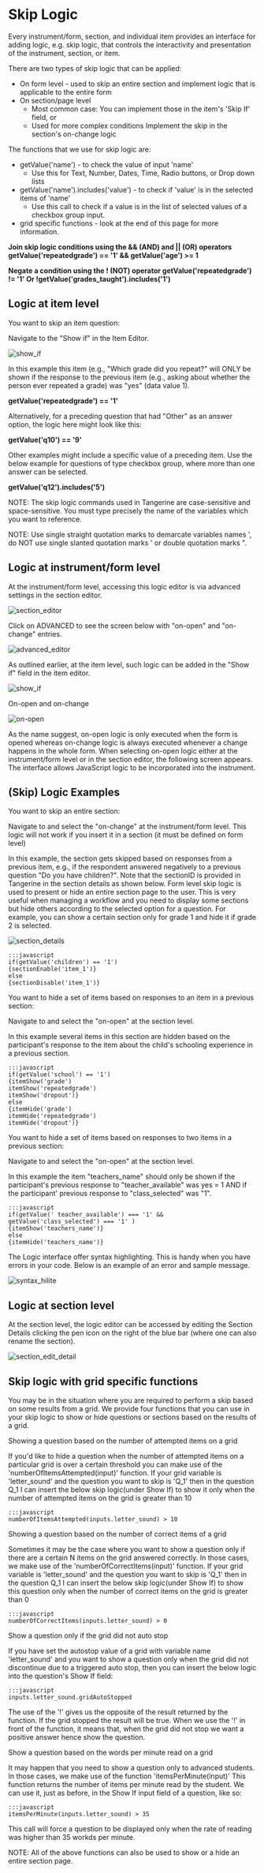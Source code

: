# Skip Logic

Every instrument/form, section, and individual item provides an interface for adding logic, e.g. skip logic, that controls the interactivity and presentation of the instrument, section, or item.

There are two types of skip logic that can be applied:

- On form level - used to skip an entire section and implement logic that is applicable to the entire form
- On section/page level
    - Most common case: You can implement those in the item's 'Skip If' field, or
    - Used for more complex conditions Implement the skip in the section's on-change logic

The functions that we use for skip logic are:

- getValue('name') - to check the value of input 'name'
    - Use this for Text, Number, Dates, Time, Radio buttons, or Drop down lists
- getValue('name').includes('value') - to check if 'value' is in the selected items of 'name'
    - Use this call to check if a value is in the list of selected values of a checkbox group input.
- grid specific functions - look at the end of this page for more information.

<b>Join skip logic conditions using the && (AND) and || (OR) operators 
getValue('repeatedgrade') == '1' && getValue('age') >= 1

Negate a condition using the ! (NOT) operator
getValue('repeatedgrade') != '1' Or !getValue('grades_taught').includes('1') </b>

## Logic at item level
You want to skip an item question:

Navigate to the "Show if" in the Item Editor.

![show_if](showif.png)

In this example this item (e.g., "Which grade did you repeat?" will ONLY be shown if the response to the previous item (e.g., asking about whether the person ever repeated a grade) was "yes" (data value 1).

<b>getValue('repeatedgrade') == '1' </b>

Alternatively, for a preceding question that had "Other" as an answer option, the logic here might look like this:

<b>getValue('q10') == '9'</b>

Other examples might include a specific value of a preceding item. Use the below example for questions of type checkbox group, where more than one answer can be selected.

<b>getValue('q12').includes('5')</b>


NOTE: The skip logic commands used in Tangerine are case-sensitive and space-sensitive. You must type precisely the name of the variables which you want to reference.

NOTE: Use single straight quotation marks to demarcate variables names ', do NOT use single slanted quotation marks ' or double quotation marks ".

## Logic at instrument/form level
At the instrument/form level, accessing this logic editor is via advanced settings in the section editor.

![section_editor](section_editor.png)

Click on ADVANCED to see the screen below with "on-open" and "on-change" entries.

![advanced_editor](advanced_editor.png)

As outlined earlier, at the item level, such logic can be added in the "Show if" field in the item editor.

![show_if](show_if.png)

On-open and on-change

![on-open](on_open.png)

As the name suggest, on-open logic is only executed when the form is opened whereas on-change logic is always executed whenever a change happens in the whole form. When selecting on-open logic either at the instrument/form level or in the section editor, the following screen appears. The interface allows JavaScript logic to be incorporated into the instrument.

## (Skip) Logic Examples
You want to skip an entire section:

Navigate to and select the "on-change" at the instrument/form level. This logic will not work if you insert it in a section (it must be defined on form level)

In this example, the section gets skipped based on responses from a previous item, e.g., if the respondent answered negatively to a previous question "Do you have children?". Note that the sectionID is provided in Tangerine in the section details as shown below. Form level skip logic is used to present or hide an entire section page to the user. This is very useful when managing a workflow and you need to display some sections but hide others according to the selected option for a question. For example, you can show a certain section only for grade 1 and hide it if grade 2 is selected.

![section_details](section_details.png)

    :::javascript
    if(getValue('children') == '1')
    {sectionEnable('item_1')}
    else
    {sectionDisable('item_1')}

You want to hide a set of items based on responses to an item in a previous section:

Navigate to and select the "on-open" at the section level.

In this example several items in this section are hidden based on the participant's response to the item about the child's schooling experience in a previous section.
    
    :::javascript
    if(getValue('school') == '1')
    {itemShow('grade')
    itemShow('repeatedgrade')
    itemShow('dropout')}
    else
    {itemHide('grade')
    itemHide('repeatedgrade')
    itemHide('dropout')}

You want to hide a set of items based on responses to two items in a previous section:

Navigate to and select the "on-open" at the section level.

In this example the item "teachers_name" should only be shown if the participant's previous response to "teacher_available" was yes = 1 AND if the participant' previous response to "class_selected" was "1".

    :::javascript
    if(getValue(' teacher_available') === '1' && getValue('class_selected') === '1' )
    {itemShow('teachers_name')}
    else
    {itemHide('teachers_name')}

The Logic interface offer syntax highlighting. This is handy when you have errors in your code. Below is an example of an error and sample message.

![syntax_hilite](syntax_hilite.png)


## Logic at section level
At the section level, the logic editor can be accessed by editing the Section Details clicking the pen icon on the right of the blue bar (where one can also rename the section).

![section_edit_detail](section_detail_editor.png)

## Skip logic with grid specific functions
You may be in the situation where you are required to perform a skip based on some results from a grid. We provide four functions that you can use in your skip logic to show or hide questions or sections based on the results of a grid.

Showing a question based on the number of attempted items on a grid

If you'd like to hide a question when the number of attempted items on a particular grid is over a certain threshold you can make use of the 'numberOfItemsAttempted(input)' function. If your grid variable is 'letter_sound' and the question you want to skip is 'Q_1' then in the question Q_1 I can insert the below skip logic(under Show If) to show it only when the number of attempted items on the grid is greater than 10

    :::javascript
    numberOfItemsAttempted(inputs.letter_sound) > 10

Showing a question based on the number of correct items of a grid

Sometimes it may be the case where you want to show a question only if there are a certain N items on the grid answered correctly. In those cases, we make use of the 'numberOfCorrectItems(input)' function. If your grid variable is 'letter_sound' and the question you want to skip is 'Q_1' then in the question Q_1 I can insert the below skip logic(under Show If) to show this question only when the number of correct items on the grid is greater than 0

    :::javascript
    numberOfCorrectItems(inputs.letter_sound) > 0

Show a question only if the grid did not auto stop

If you have set the autostop value of a grid with variable name 'letter_sound' and you want to show a question only when the grid did not discontinue due to a triggered auto stop, then you can insert the below logic into the question's Show If field:

    :::javascript
    inputs.letter_sound.gridAutoStopped

The use of the '!' gives us the opposite of the result returned by the function. If the grid stopped the result will be true. When we use the '!' in front of the function, it means that, when the grid did not stop we want a positive answer hence show the question.

Show a question based on the words per minute read on a grid

It may happen that you need to show a question only to advanced students. In those cases, we make use of the function 'itemsPerMinute(input)' This function returns the number of items per minute read by the student. We can use it, just as before, in the Show If input field of a question, like so:

    :::javascript
    itemsPerMinute(inputs.letter_sound) > 35

This call will force a question to be displayed only when the rate of reading was higher than 35 workds per minute.

NOTE: All of the above functions can also be used to show or a hide an entire section page.